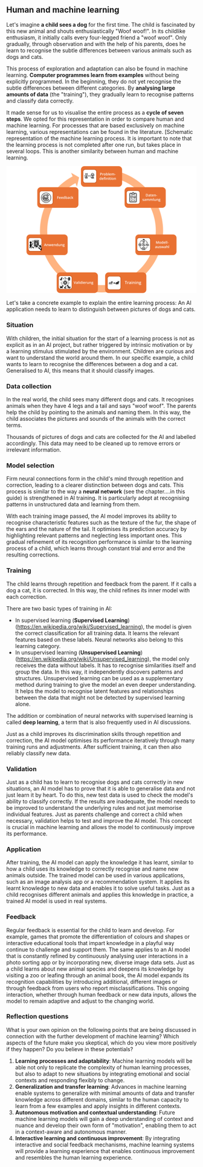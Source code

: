 ## Human and machine learning ##

Let's imagine **a child sees a dog** for the first time. The child is fascinated by this new animal and shouts enthusiastically "Woof woof!". In its childlike enthusiasm, it initially calls every four-legged friend a "woof woof". Only gradually, through observation and with the help of his parents, does he learn to recognise the subtle differences between various animals such as dogs and cats.

This process of exploration and adaptation can also be found in machine learning. **Computer programmes learn from examples** without being explicitly programmed. In the beginning, they do not yet recognise the subtle differences between different categories. By **analysing large amounts of data** (the "training"), they gradually learn to recognise patterns and classify data correctly.

It made sense for us to visualise the entire process as a **cycle of seven steps**. We opted for this representation in order to compare human and machine learning. For processes that are based exclusively on machine learning, various representations can be found in the literature. [Schematic representation of the machine learning process. It is important to note that the learning process is not completed after one run, but takes place in several loops. This is another similarity between human and machine learning.

![](images/human-and-machine-learning.png)

Let's take a concrete example to explain the entire learning process: An AI application needs to learn to distinguish between pictures of dogs and cats.

### Situation

With children, the initial situation for the start of a learning process is not as explicit as in an AI project, but rather triggered by intrinsic motivation or by a learning stimulus stimulated by the environment. Children are curious and want to understand the world around them. In our specific example, a child wants to learn to recognise the differences between a dog and a cat. Generalised to AI, this means that it should classify images.

### Data collection

In the real world, the child sees many different dogs and cats. It recognises animals when they have 4 legs and a tail and says "woof woof". The parents help the child by pointing to the animals and naming them. In this way, the child associates the pictures and sounds of the animals with the correct terms.
   
Thousands of pictures of dogs and cats are collected for the AI and labelled accordingly. This data may need to be cleaned up to remove errors or irrelevant information.

### Model selection

Firm neural connections form in the child's mind through repetition and correction, leading to a clearer distinction between dogs and cats. This process is similar to the way a **neural network** (see the chapter....in this guide) is strengthened in AI training. It is particularly adept at recognising patterns in unstructured data and learning from them.
   
With each training image passed, the AI model improves its ability to recognise characteristic features such as the texture of the fur, the shape of the ears and the nature of the tail. It optimises its prediction accuracy by highlighting relevant patterns and neglecting less important ones. This gradual refinement of its recognition performance is similar to the learning process of a child, which learns through constant trial and error and the resulting corrections.

### Training

The child learns through repetition and feedback from the parent. If it calls a dog a cat, it is corrected. In this way, the child refines its inner model with each correction.
   
There are two basic types of training in AI:

- In supervised learning (**Supervised Learning**) (https://en.wikipedia.org/wiki/Supervised_learning), the model is given the correct classification for all training data. It learns the relevant features based on these labels. Neural networks also belong to this learning category.
- In unsupervised learning (**Unsupervised Learning**)(https://en.wikipedia.org/wiki/Unsupervised_learning), the model only receives the data without labels. It has to recognise similarities itself and group the data. In this way, it independently discovers patterns and structures. Unsupervised learning can be used as a supplementary method during training to give the model an even deeper understanding. It helps the model to recognise latent features and relationships between the data that might not be detected by supervised learning alone.

The addition or combination of neural networks with supervised learning is called **deep learning**, a term that is also frequently used in AI discussions.

Just as a child improves its discrimination skills through repetition and correction, the AI model optimises its performance iteratively through many training runs and adjustments. After sufficient training, it can then also reliably classify new data.

### Validation

Just as a child has to learn to recognise dogs and cats correctly in new situations, an AI model has to prove that it is able to generalise data and not just learn it by heart. To do this, new test data is used to check the model's ability to classify correctly. If the results are inadequate, the model needs to be improved to understand the underlying rules and not just memorise individual features. Just as parents challenge and correct a child when necessary, validation helps to test and improve the AI model. This concept is crucial in machine learning and allows the model to continuously improve its performance.

### Application

After training, the AI model can apply the knowledge it has learnt, similar to how a child uses its knowledge to correctly recognise and name new animals outside. The trained model can be used in various applications, such as an image analysis app or a recommendation system. It applies its learnt knowledge to new data and enables it to solve useful tasks. Just as a child recognises different animals and applies this knowledge in practice, a trained AI model is used in real systems.

### Feedback

Regular feedback is essential for the child to learn and develop. For example, games that promote the differentiation of colours and shapes or interactive educational tools that impart knowledge in a playful way continue to challenge and support them. The same applies to an AI model that is constantly refined by continuously analysing user interactions in a photo sorting app or by incorporating new, diverse image data sets. Just as a child learns about new animal species and deepens its knowledge by visiting a zoo or leafing through an animal book, the AI model expands its recognition capabilities by introducing additional, different images or through feedback from users who report misclassifications. This ongoing interaction, whether through human feedback or new data inputs, allows the model to remain adaptive and adjust to the changing world.

### Reflection questions

What is your own opinion on the following points that are being discussed in connection with the further development of machine learning?  Which aspects of the future make you skeptical, which do you view more positively if they happen? Do you believe in these potentials? 

1. **Learning processes and adaptability**: Machine learning models will be able not only to replicate the complexity of human learning processes, but also to adapt to new situations by integrating emotional and social contexts and responding flexibly to change.
2. **Generalization and transfer learning**: Advances in machine learning enable systems to generalize with minimal amounts of data and transfer knowledge across different domains, similar to the human capacity to learn from a few examples and apply insights in different contexts.
3. **Autonomous motivation and contextual understanding**: Future machine learning models will gain a deep understanding of context and nuance and develop their own form of "motivation", enabling them to act in a context-aware and autonomous manner.
4. **Interactive learning and continuous improvement**: By integrating interactive and social feedback mechanisms, machine learning systems will provide a learning experience that enables continuous improvement and resembles the human learning experience.
